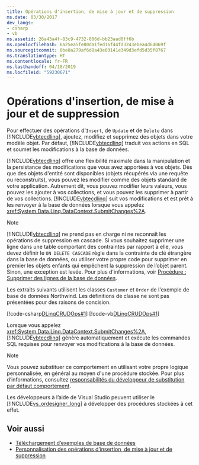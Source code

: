 ```yaml
---
title: Opérations d'insertion, de mise à jour et de suppression
ms.date: 03/30/2017
dev_langs:
- csharp
- vb
ms.assetid: 26a43a4f-83c9-4732-806d-bb23aad0ff6b
ms.openlocfilehash: 6a25ea5fe80da1fed16f44fd3243ebea4d64069f
ms.sourcegitcommit: 0be8a279af6d8a43e03141e349d3efd5d35f8767
ms.translationtype: HT
ms.contentlocale: fr-FR
ms.lasthandoff: 04/18/2019
ms.locfileid: "59230671"
---
```

# <a name="insert-update-and-delete-operations"></a>Opérations d'insertion, de mise à jour et de suppression
Pour effectuer des opérations d'`Insert`, de `Update` et de `Delete` dans [!INCLUDE[vbtecdlinq](../../../../../../includes/vbtecdlinq-md.md)], ajoutez, modifiez et supprimez des objets dans votre modèle objet. Par défaut, [!INCLUDE[vbtecdlinq](../../../../../../includes/vbtecdlinq-md.md)] traduit vos actions en SQL et soumet les modifications à la base de données.  
  
 [!INCLUDE[vbtecdlinq](../../../../../../includes/vbtecdlinq-md.md)] offre une flexibilité maximale dans la manipulation et la persistance des modifications que vous avez apportées à vos objets. Dès que des objets d'entité sont disponibles (objets récupérés via une requête ou reconstruits), vous pouvez les modifier comme des objets standard de votre application. Autrement dit, vous pouvez modifier leurs valeurs, vous pouvez les ajouter à vos collections, et vous pouvez les supprimer à partir de vos collections. [!INCLUDE[vbtecdlinq](../../../../../../includes/vbtecdlinq-md.md)] suit vos modifications et est prêt à les renvoyer à la base de données lorsque vous appelez <xref:System.Data.Linq.DataContext.SubmitChanges%2A>.  
  
> [!NOTE]
>  [!INCLUDE[vbtecdlinq](../../../../../../includes/vbtecdlinq-md.md)] ne prend pas en charge ni ne reconnaît les opérations de suppression en cascade. Si vous souhaitez supprimer une ligne dans une table comportant des contraintes par rapport à elle, vous devez définir le `ON DELETE CASCADE` règle dans la contrainte de clé étrangère dans la base de données, ou utiliser votre propre code pour supprimer en premier les objets enfants qui empêchent la suppression de l’objet parent. Sinon, une exception est levée. Pour plus d'informations, voir [Procédure : Supprimer des lignes de la base de données](../../../../../../docs/framework/data/adonet/sql/linq/how-to-delete-rows-from-the-database.md).  
  
 Les extraits suivants utilisent les classes `Customer` et `Order` de l'exemple de base de données Northwind. Les définitions de classe ne sont pas présentées pour des raisons de concision.  
  
 [!code-csharp[DLinqCRUDOps#1](../../../../../../samples/snippets/csharp/VS_Snippets_Data/DLinqCRUDOps/cs/Program.cs#1)]
 [!code-vb[DLinqCRUDOps#1](../../../../../../samples/snippets/visualbasic/VS_Snippets_Data/DLinqCRUDOps/vb/Module1.vb#1)]  
  
 Lorsque vous appelez <xref:System.Data.Linq.DataContext.SubmitChanges%2A>, [!INCLUDE[vbtecdlinq](../../../../../../includes/vbtecdlinq-md.md)] génère automatiquement et exécute les commandes SQL requises pour renvoyer vos modifications à la base de données.  
  
> [!NOTE]
>  Vous pouvez substituer ce comportement en utilisant votre propre logique personnalisée, en général au moyen d'une procédure stockée. Pour plus d’informations, consultez [responsabilités du développeur de substitution par défaut comportement](../../../../../../docs/framework/data/adonet/sql/linq/responsibilities-of-the-developer-in-overriding-default-behavior.md).  
>   
>  Les développeurs à l’aide de Visual Studio peuvent utiliser le [!INCLUDE[vs_ordesigner_long](../../../../../../includes/vs-ordesigner-long-md.md)] à développer des procédures stockées à cet effet.  
  
## <a name="see-also"></a>Voir aussi

- [Téléchargement d’exemples de base de données](../../../../../../docs/framework/data/adonet/sql/linq/downloading-sample-databases.md)
- [Personnalisation des opérations d’insertion, de mise à jour et de suppression](../../../../../../docs/framework/data/adonet/sql/linq/customizing-insert-update-and-delete-operations.md)
